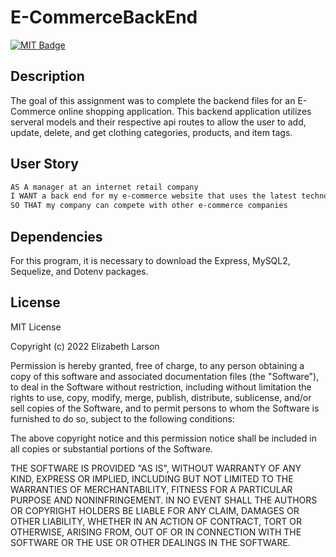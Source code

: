 # E-CommerceBackEnd

[![MIT Badge](https://img.shields.io/badge/License-MIT-yellow.svg)](https://mit-license.org/)

## Description

The goal of this assignment was to complete the backend files for an E-Commerce online shopping application. This backend application utilizes serveral models and their respective api routes to allow the user to add, update, delete, and get clothing categories, products, and item tags.

## User Story

```md
AS A manager at an internet retail company
I WANT a back end for my e-commerce website that uses the latest technologies
SO THAT my company can compete with other e-commerce companies
```

## Dependencies

For this program, it is necessary to download the Express, MySQL2, Sequelize, and Dotenv packages.

## License

MIT License

Copyright (c) 2022 Elizabeth Larson

Permission is hereby granted, free of charge, to any person obtaining a copy
of this software and associated documentation files (the "Software"), to deal
in the Software without restriction, including without limitation the rights
to use, copy, modify, merge, publish, distribute, sublicense, and/or sell
copies of the Software, and to permit persons to whom the Software is
furnished to do so, subject to the following conditions:

The above copyright notice and this permission notice shall be included in all
copies or substantial portions of the Software.

THE SOFTWARE IS PROVIDED "AS IS", WITHOUT WARRANTY OF ANY KIND, EXPRESS OR
IMPLIED, INCLUDING BUT NOT LIMITED TO THE WARRANTIES OF MERCHANTABILITY,
FITNESS FOR A PARTICULAR PURPOSE AND NONINFRINGEMENT. IN NO EVENT SHALL THE
AUTHORS OR COPYRIGHT HOLDERS BE LIABLE FOR ANY CLAIM, DAMAGES OR OTHER
LIABILITY, WHETHER IN AN ACTION OF CONTRACT, TORT OR OTHERWISE, ARISING FROM,
OUT OF OR IN CONNECTION WITH THE SOFTWARE OR THE USE OR OTHER DEALINGS IN THE
SOFTWARE.
